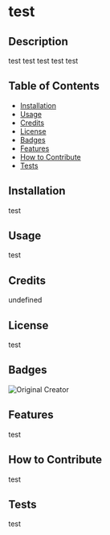# test

  ## Description

  test
  test
  test
  test
  test

  ## Table of Contents

  - [Installation](#installation)
  - [Usage](#usage)
  - [Credits](#credits)
  - [License](#license)
  - [Badges](#badges)
  - [Features](#features)
  - [How to Contribute](#contribute)
  - [Tests](#tests)

  ## Installation

  test

  ## Usage

  test

  ## Credits

  undefined        

  ## License

  test

  ## Badges

  ![Original Creator](test)

  ## Features

  test

  ## How to Contribute

  test

  ## Tests

  test